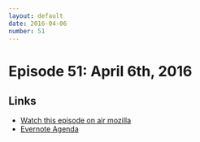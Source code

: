 ```yaml
---
layout: default
date: 2016-04-06
number: 51
---
```


# Episode 51: April 6th, 2016

## Links
* [Watch this episode on air mozilla](https://air.mozilla.org/the-joy-of-coding-episode-52/)
* [Evernote Agenda](https://www.evernote.com/l/AbKZaIh1zfJKqLlXAzJ7sL8DlT93FW_sS_Q)
